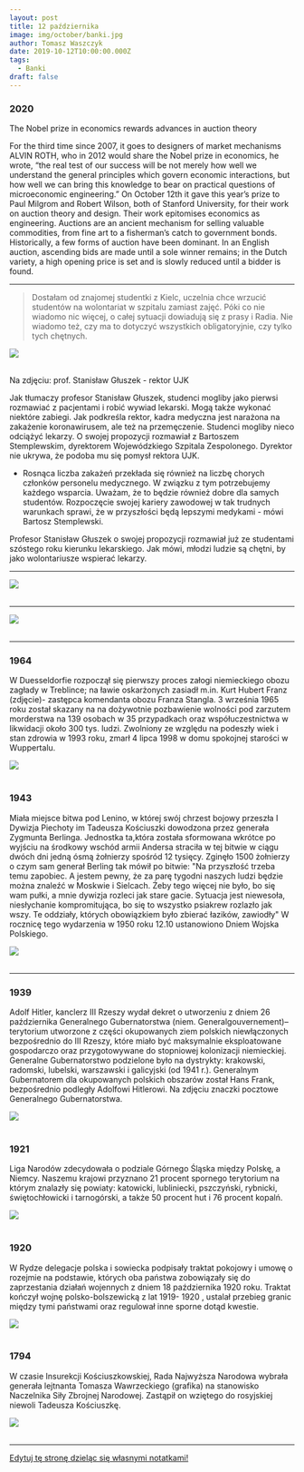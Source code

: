 ```yaml
---
layout: post
title: 12 października
image: img/october/banki.jpg
author: Tomasz Waszczyk
date: 2019-10-12T10:00:00.000Z
tags:
  - Banki
draft: false
---
```


### 2020

The Nobel prize in economics rewards advances in auction theory

For the third time since 2007, it goes to designers of market mechanisms
ALVIN ROTH, who in 2012 would share the Nobel prize in economics, he wrote, “the real test of our success will be not merely how well we understand the general principles which govern economic interactions, but how well we can bring this knowledge to bear on practical questions of microeconomic engineering.”
On October 12th it gave this year’s prize to Paul Milgrom and Robert Wilson, both of Stanford University, for their work on auction theory and design. Their work epitomises economics as engineering.
Auctions are an ancient mechanism for selling valuable commodities, from fine art to a fisherman’s catch to government bonds. Historically, a few forms of auction have been dominant. In an English auction, ascending bids are made until a sole winner remains; in the Dutch variety, a high opening price is set and is slowly reduced until a bidder is found.

---

> Dostałam od znajomej studentki z Kielc, uczelnia chce wrzucić studentów na wolontariat w szpitalu zamiast zajęć. Póki co nie wiadomo nic więcej, o całej sytuacji dowiadują się z prasy i Radia. Nie wiadomo też, czy ma to dotyczyć wszystkich obligatoryjnie, czy tylko tych chętnych.

<img src="./img/october/gluszek.jpeg"><br><br>

Na zdjęciu: prof. Stanisław Głuszek - rektor UJK

Jak tłumaczy profesor Stanisław Głuszek, studenci mogliby jako pierwsi rozmawiać z pacjentami i robić wywiad lekarski. Mogą także wykonać niektóre zabiegi. Jak podkreśla rektor, kadra medyczna jest narażona na zakażenie koronawirusem, ale też na przemęczenie. Studenci mogliby nieco odciążyć lekarzy. O swojej propozycji rozmawiał z Bartoszem Stemplewskim, dyrektorem Wojewódzkiego Szpitala Zespolonego. Dyrektor nie ukrywa, że podoba mu się pomysł rektora UJK.

- Rosnąca liczba zakażeń przekłada się również na liczbę chorych członków personelu medycznego. W związku z tym potrzebujemy każdego wsparcia. Uważam, że to będzie również dobre dla samych studentów. Rozpoczęcie swojej kariery zawodowej w tak trudnych warunkach sprawi, że w przyszłości będą lepszymi medykami - mówi Bartosz Stemplewski.

Profesor Stanisław Głuszek o swojej propozycji rozmawiał już ze studentami szóstego roku kierunku lekarskiego. Jak mówi, młodzi ludzie są chętni, by jako wolontariusze wspierać lekarzy.

---

<img src="./img/october/wezwanie.jpg"><br><br>

---

<img src="./img/october/banki.jpg"><br><br>

---

### 1964

W Duesseldorfie rozpoczął się pierwszy proces załogi niemieckiego obozu zagłady w Treblince; na ławie oskarżonych zasiadł m.in. Kurt Hubert Franz  (zdjęcie)- zastępca komendanta obozu Franza Stangla. 3 września 1965 roku został skazany na na dożywotnie pozbawienie wolności pod zarzutem morderstwa na 139 osobach w 35 przypadkach oraz współuczestnictwa w likwidacji około 300 tys. ludzi. Zwolniony ze względu na podeszły wiek i stan zdrowia w 1993 roku, zmarł 4 lipca 1998 w domu spokojnej starości w Wuppertalu.

<img src="./img/october/treblinka.jpg"><br><br>

### 1943

Miała miejsce bitwa pod Lenino, w której swój chrzest bojowy przeszła I Dywizja Piechoty im Tadeusza Kościuszki dowodzona przez generała Zygmunta Berlinga. Jednostka ta,która została sformowana wkrótce po wyjściu na środkowy wschód armii Andersa straciła w tej bitwie w ciągu dwóch dni jedną ósmą żołnierzy spośród 12 tysięcy. Zginęło 1500 żołnierzy o czym sam generał Berling tak mówił po bitwie:
"Na przyszłość trzeba temu zapobiec. A jestem pewny, że za parę tygodni naszych ludzi będzie można znaleźć w Moskwie i Sielcach. Żeby tego więcej nie było, bo się wam pułki, a mnie dywizja rozleci jak stare gacie. Sytuacja jest niewesoła, niesłychanie kompromitująca, bo się to wszystko psiakrew rozlazło jak wszy. Te oddziały, których obowiązkiem było zbierać łazików, zawiodły"
W rocznicę tego wydarzenia w 1950 roku 12.10 ustanowiono Dniem Wojska Polskiego.

<img src="./img/october/lenino.jpg"/><br><br>

---

### 1939

Adolf Hitler, kanclerz III Rzeszy wydał dekret o utworzeniu z dniem 26 października Generalnego Gubernatorstwa (niem. Generalgouvernement)– terytorium utworzone z części okupowanych ziem polskich niewłączonych bezpośrednio do III Rzeszy, które miało być maksymalnie eksploatowane gospodarczo oraz przygotowywane do stopniowej kolonizacji niemieckiej. Generalne Gubernatorstwo podzielone było na dystrykty: krakowski, radomski, lubelski, warszawski i galicyjski (od 1941 r.).
Generalnym Gubernatorem dla okupowanych polskich obszarów został Hans Frank, bezpośrednio podległy Adolfowi Hitlerowi.
Na zdjęciu znaczki pocztowe Generalnego Gubernatorstwa.

<img src="./img/october/gubernatorstwo2.jpg"><br><br>

### 1921

Liga Narodów zdecydowała o podziale Górnego Śląska między Polskę, a Niemcy. Naszemu krajowi przyznano 21 procent spornego terytorium na którym znalazły się powiaty: katowicki, lubliniecki, pszczyński, rybnicki, świętochłowicki i tarnogórski, a także 50 procent hut i 76 procent kopalń.

<img src="./img/october/liganarodow.jpg"><br><br>

### 1920

W Rydze delegacje polska i sowiecka podpisały traktat pokojowy i umowę o rozejmie na podstawie, których oba państwa zobowiązały się do zaprzestania działań wojennych z dniem 18 października 1920 roku.
Traktat kończył wojnę polsko-bolszewicką z
lat 1919- 1920 , ustalał przebieg granic między tymi państwami oraz regulował inne sporne dotąd kwestie.

<img src="./img/october/ryga.jpg"><br><br>

### 1794

W czasie Insurekcji Kościuszkowskiej, Rada Najwyższa Narodowa wybrała generała lejtnanta Tomasza Wawrzeckiego (grafika) na stanowisko Naczelnika Siły Zbrojnej Narodowej. Zastąpił on wziętego do rosyjskiej niewoli Tadeusza Kościuszkę.

<img src="./img/october/wawrzycki.jpg"><br><br>

---

<a href="https://github.com/TomaszWaszczyk/historia.waszczyk.com/edit/master/src/content/october-12.md" target="_blank">Edytuj tę stronę dzieląc się własnymi notatkami!</a>
